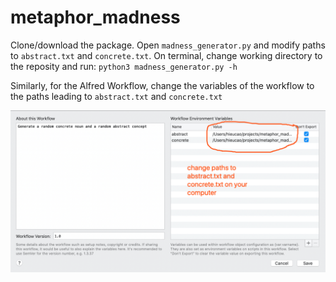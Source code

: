# metaphor_madness

Clone/download the package.
Open `madness_generator.py` and modify paths to `abstract.txt` and `concrete.txt`.
On terminal, change working directory to the reposity and run:
`python3 madness_generator.py -h`

Similarly, for the Alfred Workflow, change the variables of the workflow to the paths leading to `abstract.txt` and `concrete.txt`

![Alfred Workflow setup](alfred_variables.jpg)

